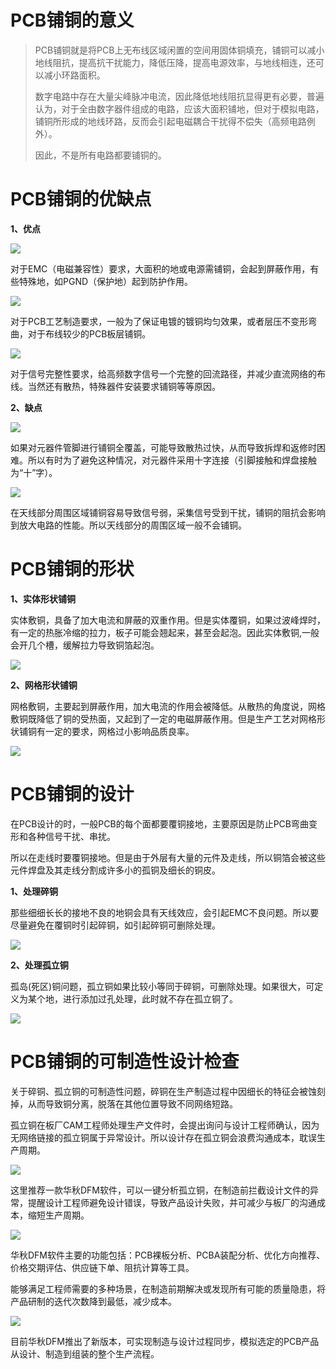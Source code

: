 # **PCB铺铜的意义**

> PCB铺铜就是将PCB上无布线区域闲置的空间用固体铜填充，铺铜可以减小地线阻抗，提高抗干扰能力，降低压降，提高电源效率，与地线相连，还可以减小环路面积。
> 
> 数字电路中存在大量尖峰脉冲电流，因此降低地线阻抗显得更有必要，普遍认为，对于全由数字器件组成的电路，应该大面积铺地，但对于模拟电路，铺铜所形成的地线环路，反而会引起电磁耦合干扰得不偿失（高频电路例外）。
> 
> 因此，不是所有电路都要铺铜的。

  

# **PCB铺铜的优缺点**

**1、优点**

![](https://i0.hdslb.com/bfs/article/59a1cf5de82800e96406b3b42760ddea5ac37c5d.png@!web-article-pic.avif)

对于EMC（电磁兼容性）要求，大面积的地或电源需铺铜，会起到屏蔽作用，有些特殊地，如PGND（保护地）起到防护作用。

  

![](https://i0.hdslb.com/bfs/article/793e67f2d70ea42c827d782c1cb3f0c0d79d2597.png@1256w_628h_!web-article-pic.avif)

对于PCB工艺制造要求，一般为了保证电镀的镀铜均匀效果，或者层压不变形弯曲，对于布线较少的PCB板层铺铜。

  

![](https://i0.hdslb.com/bfs/article/38939f3d5ee251b2f237261a4037c7140212db40.png@!web-article-pic.avif)

对于信号完整性要求，给高频数字信号一个完整的回流路径，并减少直流网络的布线。当然还有散热，特殊器件安装要求铺铜等等原因。

  

**2、缺点**

![](https://i0.hdslb.com/bfs/article/a6f7531f1c98cf66e01555de54769e3a26aa5d98.png@!web-article-pic.avif)

如果对元器件管脚进行铺铜全覆盖，可能导致散热过快，从而导致拆焊和返修时困难。所以有时为了避免这种情况，对元器件采用十字连接（引脚接触和焊盘接触为“十”字）。

  

![](https://i0.hdslb.com/bfs/article/62471dc1fc5f71aa68153cd5edaa2eb05c4d551d.png@!web-article-pic.avif)

在天线部分周围区域铺铜容易导致信号弱，采集信号受到干扰，铺铜的阻抗会影响到放大电路的性能。所以天线部分的周围区域一般不会铺铜。

  

# **PCB铺铜的形状**

**1、实体形状铺铜**

实体敷铜，具备了加大电流和屏蔽的双重作用。但是实体覆铜，如果过波峰焊时，有一定的热胀冷缩的拉力，板子可能会翘起来，甚至会起泡。因此实体敷铜,一般会开几个槽，缓解拉力导致铜箔起泡。

![](https://i0.hdslb.com/bfs/article/9ac343a8185d1c09af2c71d8edbdae5850a89466.png@!web-article-pic.avif)

**2、网格形状铺铜**

网格敷铜，主要起到屏蔽作用，加大电流的作用会被降低。从散热的角度说，网格敷铜既降低了铜的受热面，又起到了一定的电磁屏蔽作用。但是生产工艺对网格形状铺铜有一定的要求，网格过小影响品质良率。

![](https://i0.hdslb.com/bfs/article/d9427200b3bf12f27cb39b11ce680f9d3c38cee8.png@!web-article-pic.avif)

  

# **PCB铺铜的设计**

在PCB设计的时，一般PCB的每个面都要覆铜接地，主要原因是防止PCB弯曲变形和各种信号干扰、串扰。

所以在走线时要覆铜接地。但是由于外层有大量的元件及走线，所以铜箔会被这些元件焊盘及其走线分割成许多小的孤铜及细长的铜皮。

  

**1、处理碎铜**

那些细细长长的接地不良的地铜会具有天线效应，会引起EMC不良问题。所以要尽量避免在覆铜时引起碎铜，如引起碎铜可删除处理。

![](https://i0.hdslb.com/bfs/article/ec3fc7186b55f7c95e5fc4056ca0283fd9d714b2.png@!web-article-pic.avif)

**2、处理孤立铜**

孤岛(死区)铜问题，孤立铜如果比较小等同于碎铜，可删除处理。如果很大，可定义为某个地，进行添加过孔处理，此时就不存在孤立铜了。

![](https://i0.hdslb.com/bfs/article/11d3f78c4eb0f30dd47c9e99e042ec358f6b5839.png@!web-article-pic.avif)

  

# **PCB铺铜的可制造性设计检查**

关于碎铜、孤立铜的可制造性问题，碎铜在生产制造过程中因细长的特征会被蚀刻掉，从而导致铜分离，脱落在其他位置导致不同网络短路。

孤立铜在板厂CAM工程师处理生产文件时，会提出询问与设计工程师确认，因为无网络链接的孤立铜属于异常设计。所以设计存在孤立铜会浪费沟通成本，耽误生产周期。

![](https://i0.hdslb.com/bfs/article/09ac1bd1af1cd341bf362553d7dc730c6a2cdc37.png@!web-article-pic.avif)

  

这里推荐一款华秋DFM软件，可以一键分析孤立铜，在制造前拦截设计文件的异常，提醒设计工程师避免设计错误，导致产品设计失败，并可减少与板厂的沟通成本，缩短生产周期。

![](https://i0.hdslb.com/bfs/article/2ee245b040eea8eeb5f0f8ace605e9ad987b3db4.png@1256w_848h_!web-article-pic.avif)

  

华秋DFM软件主要的功能包括：PCB裸板分析、PCBA装配分析、优化方向推荐、价格交期评估、供应链下单、阻抗计算等工具。

能够满足工程师需要的多种场景，在制造前期解决或发现所有可能的质量隐患，将产品研制的迭代次数降到最低，减少成本。

![](https://i0.hdslb.com/bfs/article/5fd0c355984ae3c0ae910304172f6337eb50ec54.png@1256w_504h_!web-article-pic.avif)

  

目前华秋DFM推出了新版本，可实现制造与设计过程同步，模拟选定的PCB产品从设计、制造到组装的整个生产流程。